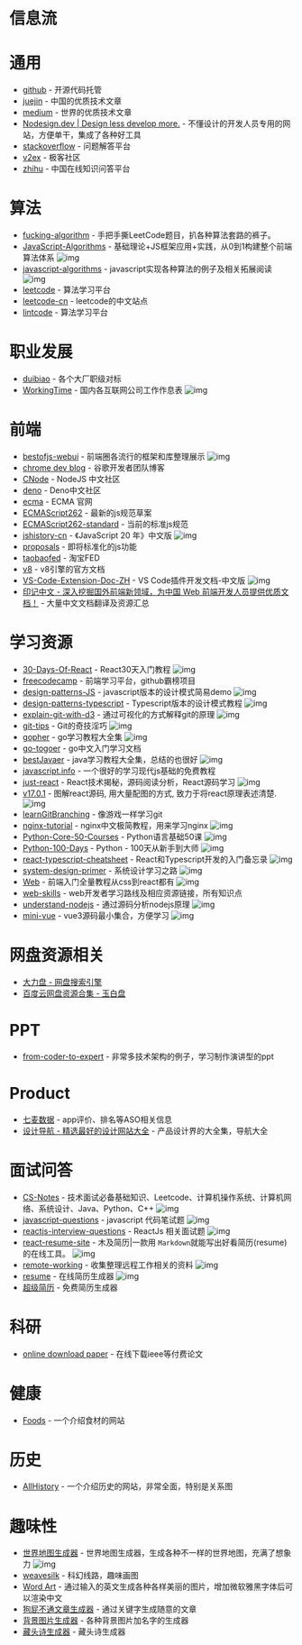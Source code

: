 # 信息流

# 通用

- [github](https://github.com/) - 开源代码托管
- [juejin](https://juejin.im/) - 中国的优质技术文章
- [medium](https://medium.com/) - 世界的优质技术文章
- [Nodesign.dev | Design less develop more.](https://nodesign.dev/) - 不懂设计的开发人员专用的网站，方便单干，集成了各种好工具
- [stackoverflow](https://stackoverflow.com/) - 问题解答平台
- [v2ex](https://www.v2ex.com/) - 极客社区
- [zhihu](https://www.zhihu.com/) - 中国在线知识问答平台

# 算法

- [fucking-algorithm](https://github.com/labuladong/fucking-algorithm) - 手把手撕LeetCode题目，扒各种算法套路的裤子。
- [JavaScript-Algorithms](https://github.com/sisterAn/JavaScript-Algorithms) - 基础理论+JS框架应用+实践，从0到1构建整个前端算法体系 ![img](https://img.shields.io/github/stars/sisterAn/JavaScript-Algorithms)
- [javascript-algorithms](https://github.com/trekhleb/javascript-algorithms) - javascript实现各种算法的例子及相关拓展阅读 ![img](https://img.shields.io/github/stars/trekhleb/javascript-algorithms)
- [leetcode](https://leetcode.com/) - 算法学习平台
- [leetcode-cn](https://leetcode-cn.com/) - leetcode的中文站点
- [lintcode](https://www.lintcode.com/) - 算法学习平台


# 职业发展

- [duibiao](https://duibiao.info/) - 各个大厂职级对标
- [WorkingTime](https://github.com/WorkerLivesMatter/WorkingTime) - 国内各互联网公司工作作息表 ![img](https://img.shields.io/github/stars/WorkerLivesMatter/WorkingTime)

# 前端

- [bestofjs-webui](https://github.com/bestofjs/bestofjs-webui) -  前端圈各流行的框架和库整理展示 ![img](https://img.shields.io/github/stars/bestofjs/bestofjs-webui)
- [chrome dev blog](https://web.dev/blog/) - 谷歌开发者团队博客
- [CNode](https://cnodejs.org/) - NodeJS 中文社区
- [deno](https://deno.js.cn/) - Deno中文社区
- [ecma](http://www.ecma-international.org/) - ECMA 官网
- [ECMAScript262](https://tc39.es/ecma262/) - 最新的js规范草案
- [ECMAScript262-standard](http://www.ecma-international.org/publications/standards/Ecma-262.htm) - 当前的标准js规范
- [jshistory-cn](https://github.com/doodlewind/jshistory-cn) - 《JavaScript 20 年》中文版 ![img](https://img.shields.io/github/stars/doodlewind/jshistory-cn)
- [proposals](https://github.com/tc39/proposals) - 即将标准化的js功能
- [taobaofed](http://taobaofed.org/) - 淘宝FED
- [v8](https://v8.dev/docs) - v8引擎的官方文档
- [VS-Code-Extension-Doc-ZH](https://github.com/Liiked/VS-Code-Extension-Doc-ZH) - VS Code插件开发文档-中文版 ![img](https://img.shields.io/github/stars/Liiked/VS-Code-Extension-Doc-ZH)
- [印记中文 - 深入挖掘国外前端新领域，为中国 Web 前端开发人员提供优质文档！](https://docschina.org/) - 大量中文文档翻译及资源汇总


# 学习资源

- [30-Days-Of-React](https://github.com/Asabeneh/30-Days-Of-React) - React30天入门教程 ![img](https://img.shields.io/github/stars/Asabeneh/30-Days-Of-React)
- [freecodecamp](https://www.freecodecamp.org/) - 前端学习平台，github霸榜项目
- [design-patterns-JS](https://github.com/fbeline/design-patterns-JS) - javascript版本的设计模式简易demo ![img](https://img.shields.io/github/stars/fbeline/design-patterns-JS)
- [design-patterns-typescript](https://github.com/RefactoringGuru/design-patterns-typescript) - Typescript版本的设计模式教程 ![img](https://img.shields.io/github/stars/RefactoringGuru/design-patterns-typescript)
- [explain-git-with-d3](https://github.com/onlywei/explain-git-with-d3) - 通过可视化的方式解释git的原理 ![img](https://img.shields.io/github/stars/onlywei/explain-git-with-d3)
- [git-tips](https://github.com/521xueweihan/git-tips) - Git的奇技淫巧 ![img](https://img.shields.io/github/stars/521xueweihan/git-tips)
- [gopher](https://github.com/yongxinz/gopher) - go学习教程大全集 ![img](https://img.shields.io/github/stars/yongxinz/gopher)
- [go-togoer](https://www.topgoer.com/) - go中文入门学习文档
- [bestJavaer](https://github.com/crisxuan/bestJavaer) - java学习教程大全集，总结的也很好 ![img](https://img.shields.io/github/stars/crisxuan/bestJavaer)
- [javascript.info](https://zh.javascript.info/) - 一个很好的学习现代js基础的免费教程
- [just-react](https://github.com/BetaSu/just-react) - React技术揭秘，源码阅读分析，React源码学习 ![img](https://img.shields.io/github/stars/BetaSu/just-react)
- [v17.0.1](https://github.com/7kms/react-illustration-series/tree/v17.0.1) - 图解react源码, 用大量配图的方式, 致力于将react原理表述清楚. ![img](https://img.shields.io/github/stars/7kms/react-illustration-series/tree/v17.0.1)
- [learnGitBranching](https://github.com/pcottle/learnGitBranching) - 像游戏一样学习git
- [nginx-tutorial](https://github.com/dunwu/nginx-tutorial) - nginx中文极简教程，用来学习nginx ![img](https://img.shields.io/github/stars/dunwu/nginx-tutorial)
- [Python-Core-50-Courses](https://github.com/jackfrued/Python-Core-50-Courses) - Python语言基础50课 ![img](https://img.shields.io/github/stars/jackfrued/Python-Core-50-Courses)
- [Python-100-Days](https://github.com/jackfrued/Python-100-Days) - Python - 100天从新手到大师 ![img](https://img.shields.io/github/stars/jackfrued/Python-100-Days)
- [react-typescript-cheatsheet](https://github.com/typescript-cheatsheets/react-typescript-cheatsheet) - React和Typescript开发的入门备忘录 ![img](https://img.shields.io/github/stars/typescript-cheatsheets/react-typescript-cheatsheet)
- [system-design-primer](https://github.com/donnemartin/system-design-primer) - 系统设计学习之路 ![img](https://img.shields.io/github/stars/donnemartin/system-design-primer)
- [Web](https://github.com/qianguyihao/Web) - 前端入门全量教程从css到react都有 ![img](https://img.shields.io/github/stars/qianguyihao/Web)
- [web-skills](https://github.com/andreasbm/web-skills) - web开发者学习路线及相应资源链接，所有知识点
- [understand-nodejs](https://github.com/theanarkh/understand-nodejs) - 通过源码分析nodejs原理 ![img](https://img.shields.io/github/stars/theanarkh/understand-nodejs)
- [mini-vue](https://github.com/cuixiaorui/mini-vue) -  vue3源码最小集合，方便学习 ![img](https://img.shields.io/github/stars/cuixiaorui/mini-vue)


# 网盘资源相关

- [大力盘 - 网盘搜索引擎](https://www.dalipan.com/#/)
- [百度云网盘资源合集 - 玉白盘](https://www.yubaipan.com/search)




# PPT
- [from-coder-to-expert](https://github.com/FunnyLiu/from_coder_to_expert) - 非常多技术架构的例子，学习制作演讲型的ppt

# Product

- [七麦数据](https://www.qimai.cn/) - app评价、排名等ASO相关信息
- [设计导航 - 精选最好的设计网站大全](http://hao.shejidaren.com/index.html) - 产品设计界的大全集，导航大全

# 面试问答


- [CS-Notes](https://github.com/CyC2018/CS-Notes) - 技术面试必备基础知识、Leetcode、计算机操作系统、计算机网络、系统设计、Java、Python、C++ ![img](https://img.shields.io/github/stars/CyC2018/CS-Notes)
- [javascript-questions](https://github.com/lydiahallie/javascript-questions) - javascript 代码笔试题 ![img](https://img.shields.io/github/stars/lydiahallie/javascript-questions)
- [reactjs-interview-questions](https://github.com/sudheerj/reactjs-interview-questions) - ReactJs 相关面试题 ![img](https://img.shields.io/github/stars/sudheerj/reactjs-interview-questions)
- [react-resume-site](https://github.com/hua1995116/react-resume-site) - 木及简历|一款用 `Markdown`就能写出好看简历(resume)的在线工具。 ![img](https://img.shields.io/github/stars/hua1995116/react-resume-site)
- [remote-working](https://github.com/greatghoul/remote-working) - 收集整理远程工作相关的资料 ![img](https://img.shields.io/github/stars/greatghoul/remote-working)
- [resume](https://github.com/visiky/resume) - 在线简历生成器 ![img](https://img.shields.io/github/stars/visiky/resume)
- [超级简历](https://www.wondercv.com/) - 免费简历生成器


# 科研 

- [online download paper](https://tool.yovisun.com/scihub/) - 在线下载ieee等付费论文

# 健康

- [Foods](http://www.1qibi.com/food/food_index.php) - 一个介绍食材的网站

# 历史

- [AllHistory](https://www.allhistory.com/) - 一个介绍历史的网站，非常全面，特别是关系图


# 趣味性

- [世界地图生成器](https://github.com/Azgaar/Fantasy-Map-Generator) - 世界地图生成器，生成各种不一样的世界地图，充满了想象力 ![img](https://img.shields.io/github/stars/Azgaar/Fantasy-Map-Generator)
- [weavesilk](http://weavesilk.com/) - 科幻线路，趣味画图
- [Word Art](https://wordart.com/create) - 通过输入的英文生成各种各样美丽的图片，增加微软雅黑字体后可以渲染中文
- [狗屁不通文章生成器](https://suulnnka.github.io/BullshitGenerator/index.html) - 通过关键字生成随意的文章
- [背景图片生成器](https://cc.bjadjty.com/index.php) - 各种背景图片加名字的生成器
- [藏头诗生成器](https://cts.chazhi.net/) - 藏头诗生成器